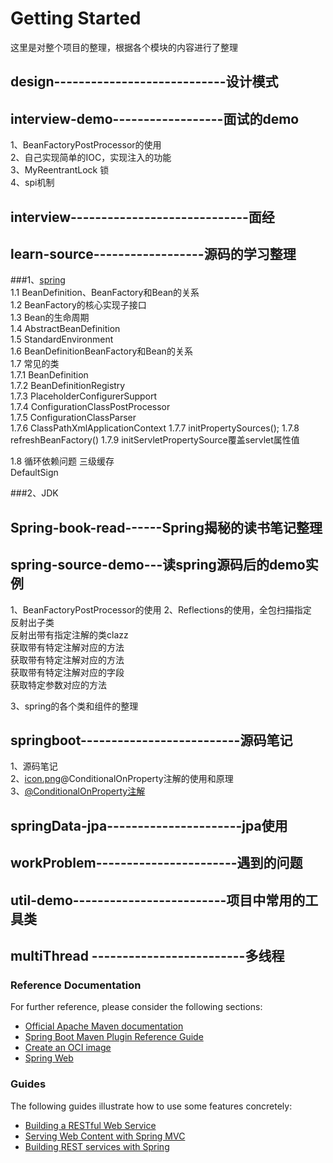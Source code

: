 # Getting Started
这里是对整个项目的整理，根据各个模块的内容进行了整理  
## design----------------------------设计模式



## interview-demo------------------面试的demo
1、BeanFactoryPostProcessor的使用  
2、自己实现简单的IOC，实现注入的功能  
3、MyReentrantLock 锁  
4、spi机制  


## interview-----------------------------面经
## learn-source------------------源码的学习整理
###1、[spring](learn-source/spring/summery.md)   
1.1 BeanDefinition、BeanFactory和Bean的关系    
1.2 BeanFactory的核心实现子接口  
1.3 Bean的生命周期  
1.4 AbstractBeanDefinition  
1.5 StandardEnvironment  
1.6 BeanDefinitionBeanFactory和Bean的关系  
1.7 常见的类  
    1.7.1 BeanDefinition  
    1.7.2 BeanDefinitionRegistry  
    1.7.3 PlaceholderConfigurerSupport  
    1.7.4 ConfigurationClassPostProcessor    
    1.7.5 ConfigurationClassParser  
    1.7.6 ClassPathXmlApplicationContext
    1.7.7 initPropertySources();
    1.7.8 refreshBeanFactory()
    1.7.9 initServletPropertySource覆盖servlet属性值

1.8 循环依赖问题
三级缓存  
DefaultSign

###2、JDK


## Spring-book-read------Spring揭秘的读书笔记整理
## spring-source-demo---读spring源码后的demo实例
1、BeanFactoryPostProcessor的使用
2、Reflections的使用，全包扫描指定  
反射出子类  
反射出带有指定注解的类clazz  
获取带有特定注解对应的方法  
获取带有特定注解对应的方法  
获取带有特定注解对应的字段  
获取特定参数对应的方法  

3、spring的各个类和组件的整理  


## springboot--------------------------源码笔记
1、源码笔记  
2、[icon.png](./images/icon.png)@ConditionalOnProperty注解的使用和原理   
3、[@ConditionalOnProperty注解](springboot/readme/springboot.md)

## springData-jpa----------------------jpa使用
## workProblem-----------------------遇到的问题
## util-demo-------------------------项目中常用的工具类
## multiThread -------------------------多线程
### 



### Reference Documentation
For further reference, please consider the following sections:

* [Official Apache Maven documentation](https://maven.apache.org/guides/index.html)
* [Spring Boot Maven Plugin Reference Guide](https://docs.spring.io/spring-boot/docs/2.4.5/maven-plugin/reference/html/)
* [Create an OCI image](https://docs.spring.io/spring-boot/docs/2.4.5/maven-plugin/reference/html/#build-image)
* [Spring Web](https://docs.spring.io/spring-boot/docs/2.4.5/reference/htmlsingle/#boot-features-developing-web-applications)

### Guides
The following guides illustrate how to use some features concretely:

* [Building a RESTful Web Service](https://spring.io/guides/gs/rest-service/)
* [Serving Web Content with Spring MVC](https://spring.io/guides/gs/serving-web-content/)
* [Building REST services with Spring](https://spring.io/guides/tutorials/bookmarks/)
  